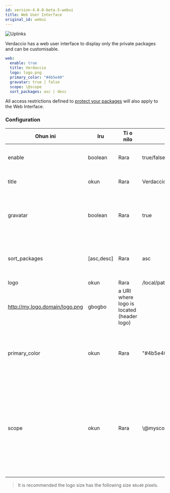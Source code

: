 ```yaml
---
id: version-4.0.0-beta.5-webui
title: Web User Interface
original_id: webui
---
```


![Uplinks](https://user-images.githubusercontent.com/558752/52916111-fa4ba980-32db-11e9-8a64-f4e06eb920b3.png)

Verdaccio has a web user interface to display only the private packages and can be customisable.

```yaml
web:
  enable: true
  title: Verdaccio
  logo: logo.png
  primary_color: "#4b5e40"
  gravatar: true | false
  scope: \@scope
  sort_packages: asc | desc
```

All access restrictions defined to [protect your packages](protect-your-dependencies.md) will also apply to the Web Interface.

### Configuration

| Ohun ini      | Iru        | Ti o nilo | Apẹẹrẹ                                                      | Atilẹyin   | Apejuwe                                                                                                                                              |
| ------------- | ---------- | --------- | ----------------------------------------------------------- | ---------- | ---------------------------------------------------------------------------------------------------------------------------------------------------- |
| enable        | boolean    | Rara      | true/false                                                  | gbogbo     | allow to display the web interface                                                                                                                   |
| title         | okun       | Rara      | Verdaccio                                                   | gbogbo     | HTML head title description                                                                                                                          |
| gravatar      | boolean    | Rara      | true                                                        | `>v4`   | Gravatars will be generated under the hood if this property is enabled                                                                               |
| sort_packages | [asc,desc] | Rara      | asc                                                         | `>v4`   | By default private packages are sorted by ascending                                                                                                  |
| logo          | okun       | Rara      | /local/path/to/my/logo.png  
http://my.logo.domain/logo.png | gbogbo     | a URI where logo is located (header logo)                                                                                                            |
| primary_color | okun       | Rara      | "#4b5e40"                                                   | `>4`    | The primary color to use throughout the UI (header, etc)                                                                                             |
| scope         | okun       | Rara      | \\@myscope                                                | `>v3.x` | If you're using this registry for a specific module scope, specify that scope to set it in the webui instructions header (note: escape @ with \\@) |

> It is recommended the logo size has the following size `40x40` pixels.